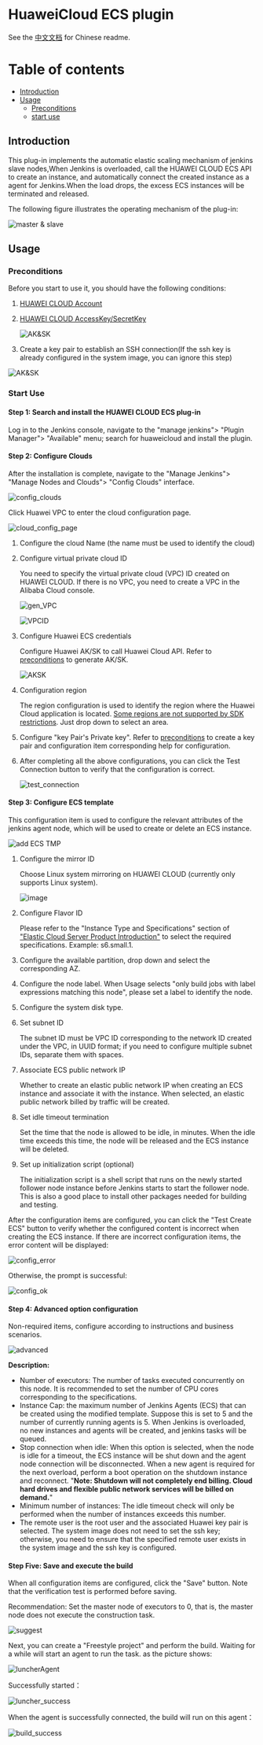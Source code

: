 # HuaweiCloud ECS plugin
See the [中文文档](README_zh_CN.md) for Chinese readme.

# Table of contents

 * [Introduction](#introduction)
 * [Usage](#usage)
   * [Preconditions](#preconditions)
   * [start use](#start_use)

## Introduction <a id ="introduction"/>

This plug-in implements the automatic elastic scaling mechanism of jenkins slave nodes,When Jenkins is overloaded, call the HUAWEI CLOUD ECS API to create an instance, and automatically connect the created instance as a agent for Jenkins.When the load drops, the excess ECS instances will be terminated and released.

The following figure illustrates the operating mechanism of the plug-in:

 ![master & slave](doc/HWC_plugin_desc.png)

## Usage<a id="usage"/>

### Preconditions <a id="preconditions"/>

Before you start to use it, you should have the following conditions:

1. [HUAWEI CLOUD Account](https://auth.huaweicloud.com/authui/login.html?service=https://console.huaweicloud.com/ecm/#/login)

2. [HUAWEI CLOUD AccessKey/SecretKey](https://support.huaweicloud.com/devg-apisign/api-sign-provide-aksk.html)

   ![AK&SK](doc/HWC_plugin_AK_SK_en.png)

3. Create a key pair to establish an SSH connection(If the ssh key is already configured in the system image, you can ignore this step)

 ![AK&SK](doc/HWC_plugin_key_pair_en.png)



### Start Use <a id="start_use"/>

#### Step 1: Search and install the HUAWEI CLOUD ECS plug-in

Log in to the Jenkins console, navigate to the "manage jenkins"> "Plugin Manager"> "Available" menu; search for huaweicloud and install the plugin.

#### Step 2: Configure Clouds

After the installation is complete, navigate to the "Manage Jenkins"> "Manage Nodes and Clouds"> "Config Clouds" interface.

![config_clouds](doc/HWC_plugin_config_clouds.png)

Click Huawei VPC to enter the cloud configuration page.

![cloud_config_page](doc/HWC_plugin_cloud_config_page_en.png)

1. Configure the cloud Name (the name must be used to identify the cloud)

2. Configure virtual private cloud ID

   You need to specify the virtual private cloud (VPC) ID created on HUAWEI CLOUD. If there is no VPC, you need to create a VPC in the Alibaba Cloud console.

   ![gen_VPC](doc/HWC_plugin_gen_VPC_en.png)

   ![VPCID](doc/HWC_plugin_VPC_ID_en.png)

3. Configure Huawei ECS credentials

   Configure Huawei AK/SK to call Huawei Cloud API. Refer to [preconditions](#preconditions) to generate AK/SK.

   ![AKSK](doc/HWC_plugin_AKSK.png)

4. Configuration region

   The region configuration is used to identify the region where the Huawei Cloud application is located. [Some regions are not supported by SDK restrictions](https://github.com/huaweicloud/huaweicloud-sdk-java-v3/blob/master/README_CN.md#32-%E6%8C%87%E5%AE%9A-region-%E6%96%B9%E5%BC%8F-%E6%8E%A8%E8%8D%90-top). Just drop down to select an area.

5. Configure "key Pair's Private key". Refer to [preconditions](#preconditions) to create a key pair and configuration item corresponding help for configuration.

6. After completing all the above configurations, you can click the Test Connection button to verify that the configuration is correct.

   ![test_connection](doc/HWC_plugin_cloud_test_en.png)

#### Step 3: Configure ECS template

This configuration item is used to configure the relevant attributes of the jenkins agent node, which will be used to create or delete an ECS instance.

![add ECS TMP](doc/HWC_plugin_add_ecs_tmp_en.png)

1. Configure the mirror ID

   Choose Linux system mirroring on HUAWEI CLOUD (currently only supports Linux system).

   ![image](doc/HWC_plugin_image_en.png)

2. Configure Flavor ID

   Please refer to the "Instance Type and Specifications" section of ["Elastic Cloud Server Product Introduction"](https://support.huaweicloud.com/ecs/index.html) to select the required specifications. Example: s6.small.1.

3. Configure the available partition, drop down and select the corresponding AZ.

4. Configure the node label. When Usage selects "only build jobs with label expressions matching this node", please set a label to identify the node.

5. Configure the system disk type.

6. Set subnet ID

   The subnet ID must be VPC ID corresponding to the network ID created under the VPC, in UUID format; if you need to configure multiple subnet IDs, separate them with spaces.

7. Associate ECS public network IP

   Whether to create an elastic public network IP when creating an ECS instance and associate it with the instance. When selected, an elastic public network billed by traffic will be created.

8. Set idle timeout termination

   Set the time that the node is allowed to be idle, in minutes. When the idle time exceeds this time, the node will be released and the ECS instance will be deleted.

9. Set up initialization script (optional)

   The initialization script is a shell script that runs on the newly started follower node instance before Jenkins starts to start the follower node. This is also a good place to install other packages needed for building and testing.

After the configuration items are configured, you can click the "Test Create ECS" button to verify whether the configured content is incorrect when creating the ECS instance. If there are incorrect configuration items, the error content will be displayed:

![config_error](doc/HWC_plugin_ecs_error_en.png)

Otherwise, the prompt is successful:

![config_ok](doc/HWC_plugin_ecs_ok_en.png)

#### Step 4: Advanced option configuration

Non-required items, configure according to instructions and business scenarios.

![advanced](doc/HWC_plugin_adv_en.png)

**Description:**

- Number of executors: The number of tasks executed concurrently on this node. It is recommended to set the number of CPU cores corresponding to the specifications.
- Instance Cap: the maximum number of Jenkins Agents (ECS) that can be created using the modified template. Suppose this is set to 5 and the number of currently running agents is 5. When Jenkins is overloaded, no new instances and agents will be created, and jenkins tasks will be queued.
- Stop connection when idle: When this option is selected, when the node is idle for a timeout, the ECS instance will be shut down and the agent node connection will be disconnected. When a new agent is required for the next overload, perform a boot operation on the shutdown instance and reconnect. "**Note: Shutdown will not completely end billing. Cloud hard drives and flexible public network services will be billed on demand.**"
- Minimum number of instances: The idle timeout check will only be performed when the number of instances exceeds this number.
- The remote user is the root user and the associated Huawei key pair is selected. The system image does not need to set the ssh key; otherwise, you need to ensure that the specified remote user exists in the system image and the ssh key is configured.


#### Step Five: Save and execute the build

When all configuration items are configured, click the "Save" button. Note that the verification test is performed before saving.

Recommendation: Set the master node of executors to 0, that is, the master node does not execute the construction task.

![suggest](doc/master_suggest_config.png)

Next, you can create a "Freestyle project" and perform the build. Waiting for a while will start an agent to run the task. as the picture shows:

![luncherAgent](doc/build_task_status_luncher.png)

Successfully started：

![luncher_success](doc/luncher_success.png)

When the agent is successfully connected, the build will run on this agent：

![build_success](doc/build_on_agnet.png)

